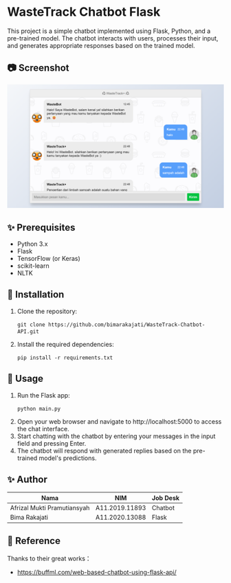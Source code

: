 # WasteTrack Chatbot Flask

This project is a simple chatbot implemented using Flask, Python, and a pre-trained model. The chatbot interacts with users, processes their input, and generates appropriate responses based on the trained model.

## 📷 Screenshot
![Web Interface](static/ss/chatbot_home.png)

## ✨ Prerequisites

- Python 3.x
- Flask
- TensorFlow (or Keras)
- scikit-learn
- NLTK

## 🤖 Installation

1. Clone the repository:
   ```shell
   git clone https://github.com/bimarakajati/WasteTrack-Chatbot-API.git
   ```

2. Install the required dependencies:
    ```shell
    pip install -r requirements.txt
    ```

## 💁‍ Usage

1. Run the Flask app:
   ```shell
   python main.py
   ```
2. Open your web browser and navigate to http://localhost:5000 to access the chat interface.
3. Start chatting with the chatbot by entering your messages in the input field and pressing Enter.
4. The chatbot will respond with generated replies based on the pre-trained model's predictions.

## ✨ Author

|             Nama            |      NIM       |       Job Desk       |
| --------------------------- | -------------- |----------------------|
| Afrizal Mukti Pramutiansyah | A11.2019.11893 | Chatbot              |
| Bima Rakajati               | A11.2020.13088 | Flask                |

## 📙 Reference

Thanks to their great works：
- https://buffml.com/web-based-chatbot-using-flask-api/